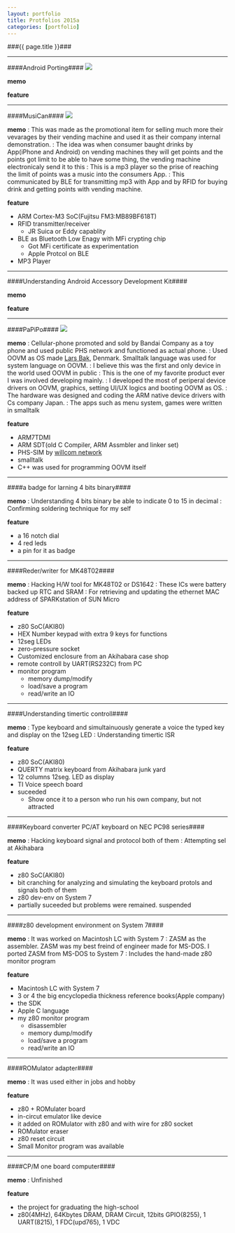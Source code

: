 ```yaml
---
layout: portfolio
title: Protfolios 2015a
categories: [portfolio]
---
```


###{{ page.title }}###

* * * *

####Android Porting####
![](/images/android_porting.png)

**memo**

**feature**

* * * *

####MusiCan####
![](/images/musican.png)

**memo**
: This was made as the promotional item for selling much more their vevarages by their vending machine and used it as their company internal demonstration.
: The idea was when consumer baught drinks by App(iPhone and Android) on vending machines they will get points and the points got limit to be able to have some thing, the vending machine electronicaly send it to this
: This is a mp3 player so the prise of reaching the limit of points was a music into the consumers App.
: This communicated by BLE for transmitting mp3 with App and by RFID for buying drink and getting points with vending machine.

**feature**

  - ARM Cortex-M3 SoC(Fujitsu FM3:MB89BF618T)
  - RFID transmitter/receiver
    - JR Suica or Eddy capablity
  - BLE as Bluetooth Low Enagy with MFi crypting chip
    - Got MFi certificate as experimentation
	- Apple Protcol on BLE
  - MP3 Player

* * * *

####Understanding Android Accessory Development Kit####

**memo**

**feature**

* * * *

####PaPiPo####
![](/images/papipo.jpg)

**memo**
: Cellular-phone promoted and sold by Bandai Company as a toy phone and used public PHS network and functioned as actual phone.
: Used OOVM as OS made [Lars Bak](http://en.wikipedia.org/wiki/Lars_Bak_%28computer_programmer%29), Denmark. Smalltalk language was used for system language on OOVM.
: I believe this was the first and only device in the world used OOVM in public
: This is the one of my favorite product ever I was involved developing mainly.
: I developed the most of periperal device drivers on OOVM, graphics, setting UI/UX logics and booting OOVM as OS.
: The hardware was designed and coding the ARM native device drivers with Cs company Japan.
: The apps such as menu system, games were written in smalltalk

**feature**

  - ARM7TDMI
  - ARM SDT(old C Compiler, ARM Assmbler and linker set)
  - PHS-SIM by [willcom network](http://en.wikipedia.org/wiki/Willcom)
  - smalltalk
  - C++ was used for programming OOVM itself
  
* * * *

####a badge for larning 4 bits binary####

**memo**
: Understanding 4 bits binary be able to indicate 0 to 15 in decimal
: Confirming soldering technique for my self

**feature**

  - a 16 notch dial
  - 4 red leds
  - a pin for it as badge

* * * *

####Reder/writer for MK48T02####

**memo**
: Hacking H/W tool for MK48T02 or DS1642
: These ICs were battery backed up RTC and SRAM
: For retrieving and updating the ethernet MAC address of SPARKstation of SUN Micro

**feature**

  - z80 SoC(AKI80)
  - HEX Number keypad with extra 9 keys for functions
  - 12seg LEDs
  - zero-pressure socket
  - Customized enclosure from an Akihabara case shop
  - remote controll by UART(RS232C) from PC
  - monitor program
	- memory dump/modify
	- load/save a program
	- read/write an IO

* * * *

####Understanding timertic controll####

**memo**
: Type keyboard and simultainuously generate a voice the typed key and display on the 12seg LED
: Understanding timertic ISR

**feature**

  - z80 SoC(AKI80)
  - QUERTY matrix keyboard from Akihabara junk yard
  - 12 columns 12seg. LED as display
  - TI Voice speech board
  - suceeded
    - Show once it to a person who run his own company, but not attracted

----

####Keyboard converter PC/AT keyboard on NEC PC98 series####

**memo**
: Hacking keyboard signal and protocol both of them
: Attempting sel at Akihabara

**feature**

  - z80 SoC(AKI80)
  - bit cranching for analyzing and simulating the keyboard protols and signals both of them
  - z80 dev-env on System 7
  - partially suceeded but problems were remained. suspended

----

####z80 development environment on System 7####

**memo**
: It was worked on Macintosh LC with System 7
: ZASM as the assembler. ZASM was my best freind of engineer made for MS-DOS. I ported ZASM from MS-DOS to System 7
: Includes the hand-made z80 monitor program

**feature**

  - Macintosh LC with System 7
  - 3 or 4 the big encyclopedia thickness reference books(Apple company)
  - the SDK
  - Apple C language
  - my z80 monitor program
    - disassembler
	- memory dump/modify
	- load/save a program
	- read/write an IO

* * * *

####ROMulator adapter####

**memo**
: It was used either in jobs and hobby

**feature**

  - z80 + ROMulater board
  - in-circut emulator like device
  - it added on ROMulator with z80 and with wire for z80 socket
  - ROMulator eraser
  - z80 reset circuit
  - Small Monitor program was available

* * * *


####CP/M one board computer####

**memo**
: Unfinished

**feature**

  - the project for graduating the high-school
  - z80(4MHz), 64Kbytes DRAM, DRAM Circuit, 12bits GPIO(8255), 1 UART(8215), 1 FDC(upd765), 1 VDC

